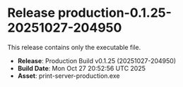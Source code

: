 # Release production-0.1.25-20251027-204950

This release contains only the executable file.

- **Release**: Production Build v0.1.25 (20251027-204950)
- **Build Date**: Mon Oct 27 20:52:56 UTC 2025
- **Asset**: print-server-production.exe
